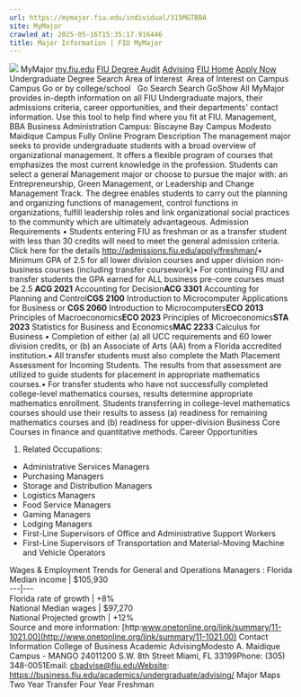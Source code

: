 ```yaml
---
url: https://mymajor.fiu.edu/individual/315MGTBBA
site: MyMajor
crawled_at: 2025-05-16T15:35:17.916446
title: Major Information | FIU MyMajor
---
```


![](https://mymajor.fiu.edu/assets/logo-T4VPR2BI.png)
MyMajor
[my.fiu.edu](https://my.fiu.edu/)
[FIU Degree Audit](https://dasa.fiu.edu/all-departments/advising/panther-success-hub/panther-degree-audit/)
[Advising](https://advising.fiu.edu)
[FIU Home](https://www.fiu.edu/)
[Apply Now](https://admissions.fiu.edu/)
Undergraduate Degree Search
Area of Interest
​
Area of Interest
on
Campus
​
Campus
Go
or by college/school
​
​
Go
Search
Search
GoShow All
MyMajor provides in-depth information on all FIU Undergraduate majors, their admissions criteria, career opportunities, and their departments' contact information. Use this tool to help find where you fit at FIU.
Management,
BBA
Business Administration
Campus:
Biscayne Bay Campus
Modesto Maidique Campus
Fully Online
Program Description
The management major seeks to provide undergraduate students with a broad overview of organizational management. It offers a flexible program of courses that emphasizes the most current knowledge in the profession. Students can select a general Management major or choose to pursue the major with: an Entrepreneurship, Green Management, or Leadership and Change Management Track. The degree enables students to carry out the planning and organizing functions of management, control functions in organizations, fulfill leadership roles and link organizational social practices to the community which are ultimately advantageous.
Admission Requirements
• Students entering FIU as freshman or as a transfer student with less than 30 credits will need to meet the general admission criteria. Click here for the details <http://admissions.fiu.edu/apply/freshman/>• Minimum GPA of 2.5 for all lower division courses and upper division non-business courses (including transfer coursework)• For continuing FIU and transfer students the GPA earned for ALL business pre-core courses must be 2.5
**ACG 2021** Accounting for Decision**ACG 3301** Accounting for Planning and Control**CGS 2100** Introduction to Microcomputer Applications for Business or **CGS 2060** Introduction to Microcomputers**ECO 2013** Principles of Macroeconomics**ECO 2023** Principles of Microeconomics**STA 2023** Statistics for Business and Economics**MAC 2233** Calculus for Business
• Completion of either (a) all UCC requirements and 60 lower division credits, or (b) an Associate of Arts (AA) from a Florida accredited institution.• All transfer students must also complete the Math Placement Assessment for Incoming Students. The results from that assessment are utilized to guide students for placement in appropriate mathematics courses.• For transfer students who have not successfully completed college-level mathematics courses, results determine appropriate mathematics enrollment. Students transferring in college-level mathematics courses should use their results to assess (a) readiness for remaining mathematics courses and (b) readiness for upper-division Business Core Courses in finance and quantitative methods.
Career Opportunities
  1. Related Occupations:


  * Administrative Services Managers
  * Purchasing Managers
  * Storage and Distribution Managers
  * Logistics Managers
  * Food Service Managers
  * Gaming Managers
  * Lodging Managers
  * First-Line Supervisors of Office and Administrative Support Workers
  * First-Line Supervisors of Transportation and Material-Moving Machine and Vehicle Operators


Wages & Employment Trends for General and Operations Managers :
Florida Median income | $105,930  
---|---  
Florida rate of growth | +8%  
National Median wages | $97,270  
National Projected growth | +12%  
Source and more information: [http:www.onetonline.org/link/summary/11-1021.00](http://www.onetonline.org/link/summary/11-1021.00)
Contact Information
College of Business Academic AdvisingModesto A. Maidique Campus - MANGO 24011200 S.W. 8th Street Miami, FL 33199Phone: (305) 348-0051Email: cbadvise@fiu.eduWebsite: <https://business.fiu.edu/academics/undergraduate/advising/>
Major Maps
Two Year Transfer
Four Year Freshman

